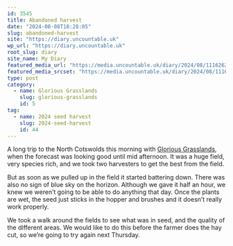 ```yaml
---
id: 3545
title: Abandoned harvest
date: "2024-08-08T18:28:05"
slug: abandoned-harvest
site: "https://diary.uncountable.uk"
wp_url: "https://diary.uncountable.uk"
root_slug: diary
site_name: My Diary
featured_media_url: "https://media.uncountable.uk/diary/2024/08/11162622/IMG20240808101713.webp"
featured_media_srcset: "https://media.uncountable.uk/diary/2024/08/11162622/IMG20240808101713-300x178.webp 300w, https://media.uncountable.uk/diary/2024/08/11162622/IMG20240808101713-1024x607.webp 1024w, https://media.uncountable.uk/diary/2024/08/11162622/IMG20240808101713-150x150.webp 150w, https://media.uncountable.uk/diary/2024/08/11162622/IMG20240808101713-640x379.webp 640w, https://media.uncountable.uk/diary/2024/08/11162622/IMG20240808101713.webp 2000w"
type: post
category:
  - name: Glorious Grasslands
    slug: glorious-grasslands
    id: 5
tag:
  - name: 2024 seed harvest
    slug: 2024-seed-harvest
    id: 44
---
```



<p>A long trip to the North Cotswolds this morning with <a href="https://www.cotswolds-nl.org.uk/looking-after/our-grasslands-projects/glorious-cotswolds-grasslands/">Glorious Grasslands</a>, when the forecast was looking good until mid afternoon.  It was a huge field, very species rich, and we took two harvesters to get the best from the field.</p>



<p>But as soon as we pulled up in the field it started battering down.  There was also no sign of blue sky on the horizon.  Although we gave it half an hour, we knew we weren&#8217;t going to be able to do anything that day.  Once the plants are wet, the seed just sticks in the hopper and brushes and it doesn&#8217;t really work properly.</p>



<p>We took a walk around the fields to see what was in seed, and the quality of the different areas.  We would like to do this before the farmer does the hay cut, so we&#8217;re going to try again next Thursday.</p>
